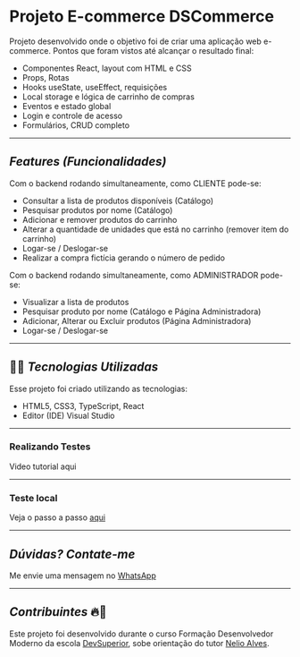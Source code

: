 # Projeto E-commerce DSCommerce
Projeto desenvolvido onde o objetivo foi de criar uma aplicação web e-commerce.
Pontos que foram vistos até alcançar o resultado final:
- Componentes React, layout com HTML e CSS
- Props, Rotas
- Hooks useState, useEffect, requisições
- Local storage e lógica de carrinho de compras
- Eventos e estado global
- Login e controle de acesso
- Formulários, CRUD completo

---
## *Features (Funcionalidades)*
Com o backend rodando simultaneamente, como CLIENTE pode-se:
- Consultar a lista de produtos disponíveis (Catálogo)
- Pesquisar produtos por nome (Catálogo)
- Adicionar e remover produtos do carrinho
- Alterar a quantidade de unidades que está no carrinho (remover item do carrinho)
- Logar-se / Deslogar-se
- Realizar a compra fictícia gerando o número de pedido

Com o backend rodando simultaneamente, como ADMINISTRADOR pode-se:
- Visualizar a lista de produtos
- Pesquisar produto por nome (Catálogo e Página Administradora)
- Adicionar, Alterar ou Excluir produtos (Página Administradora)
- Logar-se / Deslogar-se

---
## 👨‍💻️ *Tecnologias Utilizadas*
Esse projeto foi criado utilizando as tecnologias:
- HTML5, CSS3, TypeScript, React
- Editor (IDE) Visual Studio

---
### Realizando Testes
Video tutorial aqui

---
### Teste local
Veja o passo a passo [aqui](https://github.com/Tleofreitas/DSCommerceBackEnd/tree/main/Teste%20Local)

---
## *Dúvidas? Contate-me*
Me envie uma mensagem no [WhatsApp](...)

---
## *Contribuintes* 🔥👊
Este projeto foi desenvolvido durante o curso Formação Desenvolvedor Moderno da escola [DevSuperior](https://devsuperior.com.br), sobe orientação do tutor [Nelio Alves](https://www.linkedin.com/in/nelio-alves/?originalSubdomain=br).
